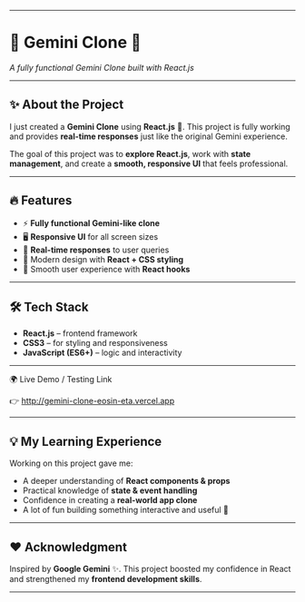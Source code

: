 

---

# 🌌 Gemini Clone 🚀

*A fully functional Gemini Clone built with React.js*

---

## ✨ About the Project

I just created a **Gemini Clone** using **React.js** 🎉.
This project is fully working and provides **real-time responses** just like the original Gemini experience.

The goal of this project was to **explore React.js**, work with **state management**, and create a **smooth, responsive UI** that feels professional.

---

## 🔥 Features

* ⚡ **Fully functional Gemini-like clone**
* 🖥️ **Responsive UI** for all screen sizes
* 🔄 **Real-time responses** to user queries
* 🎨 Modern design with **React + CSS styling**
* 🚀 Smooth user experience with **React hooks**

---

## 🛠️ Tech Stack

* **React.js** – frontend framework
* **CSS3** – for styling and responsiveness
* **JavaScript (ES6+)** – logic and interactivity

---
🌍 Live Demo / Testing Link

👉 http://gemini-clone-eosin-eta.vercel.app

---

## 💡 My Learning Experience

Working on this project gave me:

* A deeper understanding of **React components & props**
* Practical knowledge of **state & event handling**
* Confidence in creating a **real-world app clone**
* A lot of fun building something interactive and useful 🎉

---

## ❤️ Acknowledgment

Inspired by **Google Gemini** ✨.
This project boosted my confidence in React and strengthened my **frontend development skills**.

---

